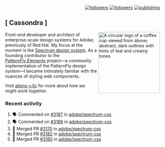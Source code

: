 <p align="right"><a rel="me" href="https://front-end.social/@castastrophe">
    <img alt="followers" title="Follow me on Mastodon" src="https://img.shields.io/mastodon/follow/109297102751309835?domain=https%3A%2F%2Ffront-end.social&label=Follow&logo=mastodon&logoColor=white&style=for-the-badge&labelColor=008080&color=006969"/></a>
  <a href="https://codepen.io/castastrophe/">
    <img alt="followers" title="Follow me on CodePen" src="https://img.shields.io/badge/23-1?color=640464&labelColor=7c007c&style=for-the-badge&logo=codepen&label=Follow"/></a>
<a href="https://castastrophe.medium.com/">
    <img alt="publishing" title="View articles on Medium" src="https://img.shields.io/badge/107-1?color=666&labelColor=444&label=subscribe&logo=medium&logoColor=white&style=for-the-badge"/></a>
</p>

## [&nbsp;Cassondra&nbsp;]

<img align="right" src="https://github-production-user-asset-6210df.s3.amazonaws.com/1840295/253016758-ba468774-1cd3-42c2-8f43-947b5eeb5edf.png" height="200" alt="A circular logo of a coffee cup viewed from above; abstract, dark outlines with hints of teal and creamy tones">

Front-end developer and architect of enterprise-scale design systems for Adobe; previously of Red Hat. My focus at the moment is the [Spectrum design system](https://github.com/adobe/spectrum-css). As a founding contributor to the [PatternFly&nbsp;Elements](https://github.com/patternfly/patternfly-elements) project&mdash;a community implementation of the PatternFly design system&mdash;I became intimately familiar with the nuances of styling web components.

Visit [allons-y.llc](http://allons-y.llc/) for more about how we might work together.

### Recent activity

<!--START_SECTION:activity-->
1. 🗣 Commented on [#3187](https://github.com/adobe/spectrum-css/pull/3187#issuecomment-2385932638) in [adobe/spectrum-css](https://github.com/adobe/spectrum-css)
2. 🗣 Commented on [#3188](https://github.com/adobe/spectrum-css/pull/3188#issuecomment-2385930955) in [adobe/spectrum-css](https://github.com/adobe/spectrum-css)
3. 🎉 Merged PR [#3170](https://github.com/adobe/spectrum-css/pull/3170) in [adobe/spectrum-css](https://github.com/adobe/spectrum-css)
4. 🎉 Merged PR [#3182](https://github.com/adobe/spectrum-css/pull/3182) in [adobe/spectrum-css](https://github.com/adobe/spectrum-css)
5. 🎉 Merged PR [#3180](https://github.com/adobe/spectrum-css/pull/3180) in [adobe/spectrum-css](https://github.com/adobe/spectrum-css)
<!--END_SECTION:activity-->
